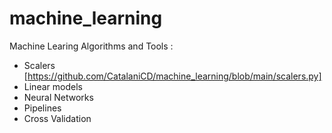 # machine_learning
Machine Learing Algorithms and Tools :
  * Scalers [https://github.com/CatalaniCD/machine_learning/blob/main/scalers.py]
  * Linear models
  * Neural Networks
  * Pipelines
  * Cross Validation
